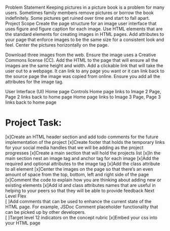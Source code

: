 Problem Statement
Keeping pictures in a picture book is a problem for many users. Sometimes family members remove pictures or borrow the book indefinitely. Some pictures get ruined over time and start to fall apart. 
Project Scope
Create the page structure for an image user interface that uses figure and figure caption for each image. Use HTML elements that are the standard elements for creating images in HTML pages. Add attributes to your page that enforce images to be the same size for a consistent look and feel. Center the pictures horizontally on the page. 

Download three images from the web. Ensure the image uses a Creative Commons license (CC). Add the HTML to the page that will ensure all the images are the same height and width. Add a clickable link that will take the user out to a webpage. It can link to any page you want or it can link back to the source page the image was copied from online. Ensure you add all the attributes for the image tag. 

User Interface (UI) 
Home page 
Controls 
Home page links to Image 2 Page, Page 2 links back to home page
Home page links to Image 3 Page, Page 3 links back to home page

# Project Task: 
[x]Create an HTML header section and add todo comments for the future implementation of the project 
[x]Create footer that holds the temporary links for your social media handles that we will be adding as the project progresses
[x]Create a main section that will hold the projects list 
[x]In the main section nest an image tag and anchor tag for each image
[x]Add the required and optional attributes to the image tag 
[x]Add the class attribute to all element 
[x]Center the images on the page so that there’s an even amount of space from the top, bottom, left and right side of the page 
[x]Comment the code to explain how you are thinking about adding new or existing elements 
[x]Add id and class attributes names that are useful in helping to your peers so that they will be able to provide feedback
Next Level Flex  
[ ]Add comments that can be used to enhance the current state of the HTML page. For example, JSDoc Comment placeholder functionality that can be picked up by other developers.  
[ ]Target level 12 indicators on the concept rubric 
[x]Embed your css into your HTML page 
